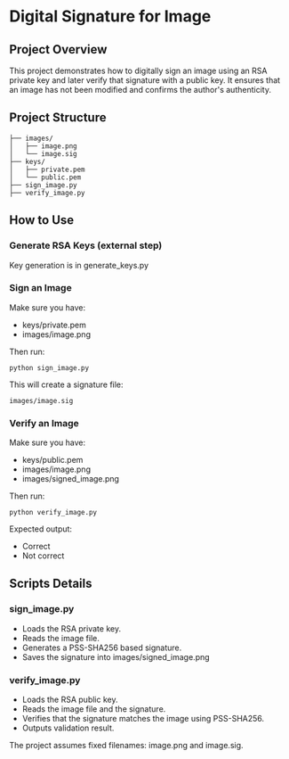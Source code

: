 # Digital Signature for Image

## Project Overview
This project demonstrates how to digitally sign an image using an RSA private key and later verify that signature with a public key. It ensures that an image has not been modified and confirms the author's authenticity.

## Project Structure
```
├── images/
│   ├── image.png
│   └── image.sig
├── keys/
│   ├── private.pem
│   └── public.pem
├── sign_image.py
├── verify_image.py
```

## How to Use

### Generate RSA Keys (external step)
Key generation is in generate_keys.py

### Sign an Image
Make sure you have:
- keys/private.pem
- images/image.png

Then run:
```
python sign_image.py
```

This will create a signature file:
```
images/image.sig
```

### Verify an Image
Make sure you have:
- keys/public.pem
- images/image.png
- images/signed_image.png

Then run:
```
python verify_image.py
```

Expected output:
- Correct
- Not correct

## Scripts Details

### sign_image.py
- Loads the RSA private key.
- Reads the image file.
- Generates a PSS-SHA256 based signature.
- Saves the signature into images/signed_image.png

### verify_image.py
- Loads the RSA public key.
- Reads the image file and the signature.
- Verifies that the signature matches the image using PSS-SHA256.
- Outputs validation result.

The project assumes fixed filenames: image.png and image.sig.
